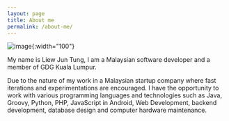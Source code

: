 ```yaml
---
layout: page
title: About me
permalink: /about-me/
---
```


![image]({{site.url}}/img/profile.jpg){:width="100"}

My name is Liew Jun Tung, I am a Malaysian software developer and a member of GDG Kuala Lumpur. 

Due to the nature of my work in a Malaysian startup company where fast iterations and experimentations are encouraged. I have the opportunity to work with various programming languages and technologies such as Java, Groovy, Python, PHP, JavaScript in Android, Web Development, backend development, database design and computer hardware maintenance. 